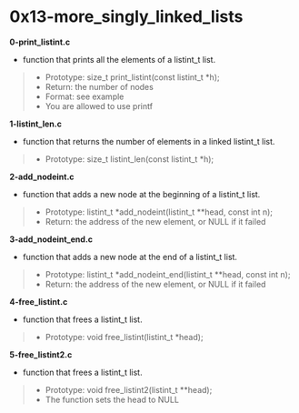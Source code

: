 # 0x13-more_singly_linked_lists

**0-print_listint.c**
* function that prints all the elements of a listint_t list.

> * Prototype: size_t print_listint(const listint_t *h);
> * Return: the number of nodes
> * Format: see example
> * You are allowed to use printf

**1-listint_len.c**
* function that returns the number of elements in a linked listint_t list.

> * Prototype: size_t listint_len(const listint_t *h);

**2-add_nodeint.c**
* function that adds a new node at the beginning of a listint_t list.

> * Prototype: listint_t *add_nodeint(listint_t **head, const int n);
> * Return: the address of the new element, or NULL if it failed

**3-add_nodeint_end.c**
* function that adds a new node at the end of a listint_t list.

> * Prototype: listint_t *add_nodeint_end(listint_t **head, const int n);
> * Return: the address of the new element, or NULL if it failed

**4-free_listint.c**
* function that frees a listint_t list.

> * Prototype: void free_listint(listint_t *head);

**5-free_listint2.c**
* function that frees a listint_t list.

> * Prototype: void free_listint2(listint_t **head);
> * The function sets the head to NULL